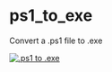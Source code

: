 # ps1_to_exe
Convert a .ps1 file to .exe

[![.ps1 to .exe](https://github.com/Mqxx/ps1_to_exe/actions/workflows/ps1_to_exe.yml/badge.svg)](https://github.com/Mqxx/ps1_to_exe/actions/workflows/ps1_to_exe.yml)
